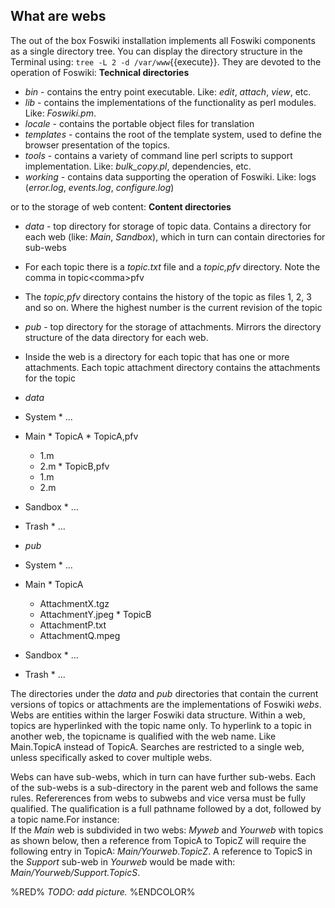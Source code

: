 ## What are webs
The out of the box Foswiki installation implements all Foswiki components as a single directory tree.
You can display the directory structure in the Terminal using: `tree -L 2 -d /var/www`{{execute}}.
They are devoted to the operation of Foswiki: **Technical directories**

*   _bin_ - contains the entry point executable. Like: _edit_, _attach_, _view_, etc.
*   _lib_ - contains the implementations of the functionality as perl modules. Like: _Foswiki.pm_. 
*   _locale_ - contains the portable object files for translation
*   _templates_ - contains the root of the template system, used to define the browser presentation of the topics.
*   _tools_ - contains a variety of command line perl scripts to support implementation. Like: _bulk_copy.pl_, dependencies, etc.
*   _working_ - contains data supporting the operation of Foswiki. Like: logs (_error.log_, _events.log_, _configure.log_)

or to the storage of web content: **Content directories**
*   _data_ - top directory for storage of topic data. Contains a directory for each web (like: _Main_, _Sandbox_), which in turn can contain directories for sub-webs
   *   For each topic there is a _topic.txt_ file and a _topic,pfv_ directory. Note the comma in topic&lt;comma&gt;pfv
   *   The _topic,pfv_ directory contains the history of the topic as files 1, 2, 3 and so on. Where the highest number is the current revision of the topic
*   _pub_ - top directory for the storage of attachments. Mirrors the directory structure of the data directory for each web. 
   *   Inside the web is a directory for each topic that has one or more attachments. Each topic attachment directory contains the attachments for the topic

*   *data*
   *   System
      *   ...
   *   Main
      *   TopicA
      *   TopicA,pfv
         *   1.m
         *   2.m
      *   TopicB,pfv
         *   1.m
         *   2.m
   *   Sandbox
      *   ...
   *   Trash
      *   ...

*   *pub*
   *   System
      *   ...
   *   Main
      *   TopicA
         *   AttachmentX.tgz
         *   AttachmentY.jpeg
      *   TopicB
         *   AttachmentP.txt
         *   AttachmentQ.mpeg
   *   Sandbox
      *   ...
   *   Trash
      *   ...

The directories under the _data_ and _pub_ directories that contain the current versions of topics or attachments
are the implementations of Foswiki *webs*. Webs are entities within the larger Foswiki data structure.
Within a web, topics are hyperlinked with the topic name only.
To hyperlink to a topic in another web, the topicname is qualified with the web name. Like Main.TopicA instead of TopicA.
Searches are restricted to a single web, unless specifically asked to cover multiple webs.

Webs can have sub-webs, which in turn can have further sub-webs. Each of the sub-webs is a sub-directory in the parent web and follows the same rules.
Refererences from webs to subwebs and vice versa must be fully qualified.
The qualification is a full pathname followed by a dot, followed by a topic name.For instance:<br />
If the _Main_ web is subdivided in two webs: _Myweb_ and _Yourweb_ with topics as shown below,
then a reference from TopicA to TopicZ will require the following entry in TopicA: _Main/Yourweb.TopicZ_.
A reference to TopicS in the _Support_ sub-web in _Yourweb_ would be made with: _Main/Yourweb/Support.TopicS_.

%RED% *TODO: add picture.* %ENDCOLOR%

